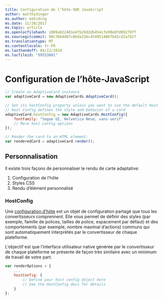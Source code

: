 ```yaml
---
title: Configuration de l’hôte-SDK JavaScript
author: matthidinger
ms.author: mahiding
ms.date: 11/28/2017
ms.topic: article
ms.openlocfilehash: 1809a022481e4fb28d2db454cfe90e07d09279ff
ms.sourcegitcommit: 99c7b64d6fc66da336c454951406fb42cd2a7427
ms.translationtype: MT
ms.contentlocale: fr-FR
ms.lasthandoff: 04/12/2019
ms.locfileid: "59553601"
---
```

# <a name="host-config---javascript"></a>Configuration de l’hôte-JavaScript

```js
// Create an AdaptiveCard instance
var adaptiveCard = new AdaptiveCards.AdaptiveCard();

// Set its hostConfig property unless you want to use the default Host Config
// Host Config defines the style and behavior of a card
adaptiveCard.hostConfig = new AdaptiveCards.HostConfig({
    fontFamily: "Segoe UI, Helvetica Neue, sans-serif"
    // More host config options
});

// Render the card to an HTML element:
var renderedCard = adaptiveCard.render();
```

## <a name="customization"></a>Personnalisation

Il existe trois façons de personnaliser le rendu de carte adaptative: 
1. Configuration de l’hôte
2. Styles CSS
3. Rendu d’élément personnalisé

### <a name="hostconfig"></a>HostConfig 

Une [configuration d’hôte](../../../rendering-cards/host-config.md) est un objet de configuration partagé que tous les convertisseurs comprennent. Elle vous permet de définir des styles (par exemple, famille de polices, tailles de police, espacement par défaut) et des comportements (par exemple, nombre maximal d’actions) communs qui sont automatiquement interprétés par le convertisseur de chaque plateforme. 

L’objectif est que l’interface utilisateur native générée par le convertisseur de chaque plateforme se présente de façon très similaire avec un minimum de travail de votre part.

```javascript
var renderOptions = {
    ...
    hostConfig: {
        // Define your host config object here
        // See the HostConfig docs for details
    }
};
```